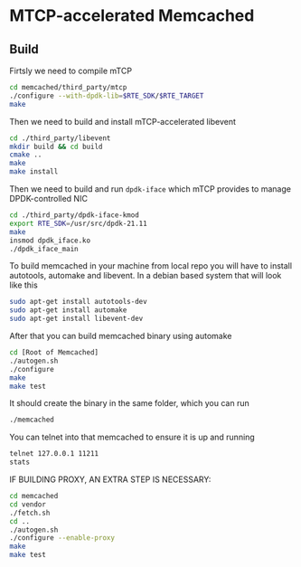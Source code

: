 # MTCP-accelerated Memcached

## Build

Firtsly we need to compile mTCP

```bash
cd memcached/third_party/mtcp
./configure --with-dpdk-lib=$RTE_SDK/$RTE_TARGET
make
```

Then we need to build and install mTCP-accelerated libevent

```bash
cd ./third_party/libevent
mkdir build && cd build
cmake ..
make
make install
```

Then we need to build and run `dpdk-iface` which mTCP provides to manage DPDK-controlled NIC

```bash
cd ./third_party/dpdk-iface-kmod
export RTE_SDK=/usr/src/dpdk-21.11
make
insmod dpdk_iface.ko
./dpdk_iface_main
```

To build memcached in your machine from local repo you will have to install
autotools, automake and libevent. In a debian based system that will look
like this

```bash
sudo apt-get install autotools-dev
sudo apt-get install automake
sudo apt-get install libevent-dev
```

After that you can build memcached binary using automake

```bash
cd [Root of Memcached]
./autogen.sh
./configure
make
make test
```

It should create the binary in the same folder, which you can run

```bash
./memcached
```

You can telnet into that memcached to ensure it is up and running

```bash
telnet 127.0.0.1 11211
stats
```

IF BUILDING PROXY, AN EXTRA STEP IS NECESSARY:

```bash
cd memcached
cd vendor
./fetch.sh
cd ..
./autogen.sh
./configure --enable-proxy
make
make test
```